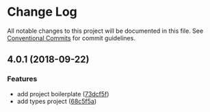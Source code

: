 # Change Log

All notable changes to this project will be documented in this file.
See [Conventional Commits](https://conventionalcommits.org) for commit guidelines.

<a name="4.0.1"></a>
## 4.0.1 (2018-09-22)


### Features

* add project boilerplate ([73dcf5f](https://github.com/juanpicado/core-1/commit/73dcf5f))
* add types project ([68c5f5a](https://github.com/juanpicado/core-1/commit/68c5f5a))

